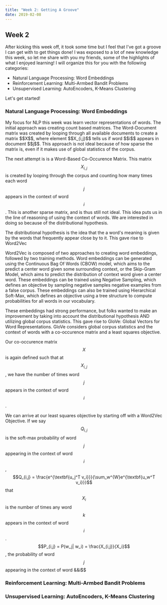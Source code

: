 ```yaml
---
title: "Week 2: Getting A Groove"
date: 2019-02-08
---
```

## Week 2 
After kicking this week off, it took some time but I feel that I've got a groove I can get with to get things done! 
I was exposed to a lot of  new knowledge this week, so let me share with you my friends, some of the highlights  of what I enjoyed learning! 
I will organize this for you with the following categories: 
<ul>
    <li> Natural Language Processing: Word Embeddings  </li>
    <li> Reinforcement Learning: Multi-Armbed Bandit Problems </li>
    <li> Unsupervised Learning: AutoEncoders, K-Means Clustering </li>
</ul>
Let's get started! 

<h3> Natural Language Processing: Word Embeddings</h3>
My focus for NLP this week was learn vector representations of words. The initial approach was creating count based
matrices. The Word-Document matrix was created by looping through all available documents to create a matrix $$X$$, 
where element $$X_{i,j}$$ tells us if word $$i$$ appears in document $$j$$. This approach is not ideal because of how 
sparse the matrix is, even if it makes use of global statistics of the corpus.

The next attempt is is a Word-Based Co-Occurence Matrix. This matrix $$X_{i,j}$$ is created by looping through the corpus 
and counting how many times each word $$j$$ appears in the context of word $$i$$. This is another sparse matrix, and 
is thus still not ideal. This idea puts us in the line of reasoning of using the context of words. We are interested
in doing so because of the distributional hypothesis.

The distributional hypothesis is the idea that the a word's meaning is given by the words that frequently appear close
by to it. This gave rise to Word2Vec

Word2Vec is composed of two approaches to creating word embeddings, followed by two training methods. Word embeddings can
be generated using the Continuous Bag Of Words (CBOW) model, which aims to the predict a center word given some surrounding
 context, or the Skip-Gram Model, which aims to predict the distribution of context word given a center word. These embeddings can
 be trained using Negative Sampling, which defines an objective by sampling negative samples negative examples from a
 false corpus. These embeddings can also be trained using Hierarchical Soft-Max, which defines an objective using a 
 tree structure to compute probabilities for all words in our vocabulary. 
 
These embeddings had strong performance, but folks wanted to make an improvement by taking into account the distributional 
hypothesis AND utilizing global corpus statistics. This gave rise to GloVe: Global Vectors for Word Representations.
GloVe considers global corpus statistics and the context of words with a co-occurence matrix and a least squares objective.

Our co-occurence matrix $$X$$ is again defined such that at  $$X_{i,j}$$, we have the number of times word $$j$$ appears
in the context of word $$i$$. 

We can arrive at our least squares objective by starting off with a Word2Vec Objective. If we say $$Q_{i,j}$$ is the 
soft-max probability of word $$j$$ appearing in the context of word $$i$$, $$Q_{i,j} = \frac{e^{\textbf{u_j^T v_i}}}{\sum_w^{W}e^{\textbf{u_w^T v_i}}}$$
that $$X_i$$ is the number of times any word $$k$$ appears in the context of word $$i$$. 
$$P_{i,j} = P(w_j| w_i) = \frac{X_{i,j}}{X_i}$$, the probability of word $$j$$ appearing in the context of word &&i$$ 

 
 

<h3> Reinforcement Learning: Multi-Armbed Bandit Problems</h3> 

<h3> Unsupervised Learning: AutoEncoders, K-Means Clustering </h3> 